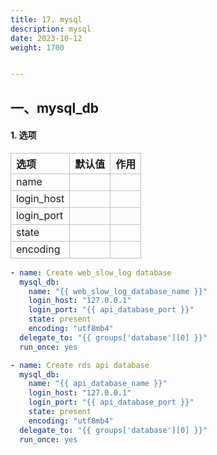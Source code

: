 ```yaml
---
title: 17. mysql
description: mysql
date: 2023-10-12
weight: 1700


---
```

<style>
th, td {
  border: 1px solid rgb(190, 190, 190);
}
</style>


## 一、mysql_db


#### 1. 选项

| 选项       | 默认值 | 作用 |
| :--------- | :----- | :--- |
| name       |        |      |
| login_host |        |      |
| login_port |        |      |
| state      |        |      |
| encoding   |        |      |




```yaml
- name: Create web_slow_log database
  mysql_db:
    name: "{{ web_slow_log_database_name }}"
    login_host: "127.0.0.1"
    login_port: "{{ api_database_port }}"
    state: present
    encoding: "utf8mb4"
  delegate_to: "{{ groups['database'][0] }}"
  run_once: yes

- name: Create rds api database
  mysql_db:
    name: "{{ api_database_name }}"
    login_host: "127.0.0.1"
    login_port: "{{ api_database_port }}"
    state: present
    encoding: "utf8mb4"
  delegate_to: "{{ groups['database'][0] }}"
  run_once: yes

```



